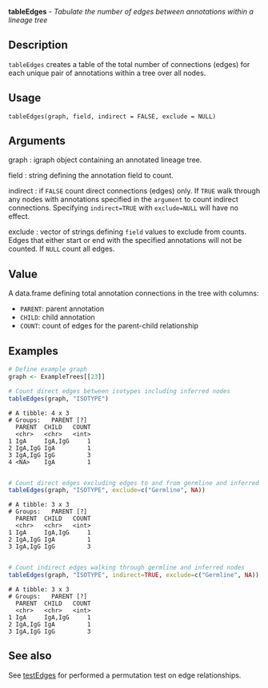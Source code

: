 





**tableEdges** - *Tabulate the number of edges between annotations within a lineage tree*

Description
--------------------

`tableEdges` creates a table of the total number of connections (edges) for each 
unique pair of annotations within a tree over all nodes.


Usage
--------------------
```
tableEdges(graph, field, indirect = FALSE, exclude = NULL)
```

Arguments
-------------------

graph
:   igraph object containing an annotated lineage tree.

field
:   string defining the annotation field to count.

indirect
:   if `FALSE` count direct connections (edges) only. If 
`TRUE` walk through any nodes with annotations specified in 
the `argument` to count indirect connections. Specifying
`indirect=TRUE` with `exclude=NULL` will have no effect.

exclude
:   vector of strings defining `field` values to exclude from counts.
Edges that either start or end with the specified annotations will not
be counted. If `NULL` count all edges.




Value
-------------------

A data.frame defining total annotation connections in the tree with columns:

+ `PARENT`:  parent annotation
+ `CHILD`:   child annotation
+ `COUNT`:   count of edges for the parent-child relationship




Examples
-------------------

```R
# Define example graph
graph <- ExampleTrees[[23]]

# Count direct edges between isotypes including inferred nodes
tableEdges(graph, "ISOTYPE")

```


```
# A tibble: 4 x 3
# Groups:   PARENT [?]
  PARENT  CHILD   COUNT
  <chr>   <chr>   <int>
1 IgA     IgA,IgG     1
2 IgA,IgG IgA         1
3 IgA,IgG IgG         3
4 <NA>    IgA         1

```


```R

# Count direct edges excluding edges to and from germline and inferred nodes
tableEdges(graph, "ISOTYPE", exclude=c("Germline", NA))

```


```
# A tibble: 3 x 3
# Groups:   PARENT [?]
  PARENT  CHILD   COUNT
  <chr>   <chr>   <int>
1 IgA     IgA,IgG     1
2 IgA,IgG IgA         1
3 IgA,IgG IgG         3

```


```R

# Count indirect edges walking through germline and inferred nodes
tableEdges(graph, "ISOTYPE", indirect=TRUE, exclude=c("Germline", NA))
```


```
# A tibble: 3 x 3
# Groups:   PARENT [?]
  PARENT  CHILD   COUNT
  <chr>   <chr>   <int>
1 IgA     IgA,IgG     1
2 IgA,IgG IgA         1
3 IgA,IgG IgG         3

```



See also
-------------------

See [testEdges](testEdges.md) for performed a permutation test on edge relationships.




